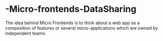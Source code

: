 # -Micro-frontends-DataSharing
The idea behind Micro Frontends is to think about a web app as a composition of features or several micro-applications which are owned by independent teams.
